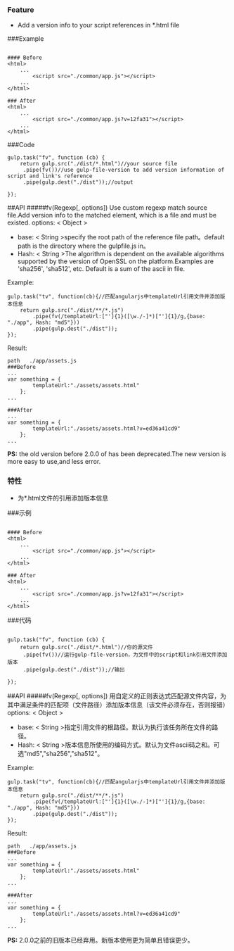 ### Feature

- Add a version info to your script references in *.html file

###Example
```

#### Before
<html>
	...
		<script src="./common/app.js"></script>
	...
</html>

### After
<html>
	...
		<script src="./common/app.js?v=12fa31"></script>
	...
</html>
```

###Code
```
gulp.task("fv", function (cb) {
    return gulp.src("./dist/*.html")//your source file
     .pipe(fv())//use gulp-file-version to add version information of script and link's reference
     .pipe(gulp.dest("./dist"));//output

});
```


##API
#####fv(Regexp[, options])
Use custom regexp match source file.Add version info to the matched element, which is a file and must be existed.
options: < Object >
- base: < String >specify the root path of the reference file path。default path is the directory where the gulpfile.js in。
- Hash: < String >The algorithm is dependent on the available algorithms supported by the version of OpenSSL on the platform.Examples are 'sha256', 'sha512', etc. Default is a sum of the ascii in file.

Example:
```
gulp.task("tv", function(cb){//匹配angularjs中templateUrl引用文件并添加版本信息
    return gulp.src("./dist/**/*.js")
        .pipe(fv(/templateUrl:["']{1}([\w./-]*)["']{1}/g,{base: "./app", Hash: "md5"}))
        .pipe(gulp.dest("./dist"));
});
```

Result:
```
path   ./app/assets.js
###Before
...
var something = {
        templateUrl:"./assets/assets.html"
    };
...

###After
...
var something = {
        templateUrl:"./assets/assets.html?v=ed36a41cd9"
    };
...
```
**PS:** the old version before 2.0.0 of has been deprecated.The new version is more easy to use,and less error.

### 特性

- 为*.html文件的引用添加版本信息

###示例
```

#### Before
<html>
	...
		<script src="./common/app.js"></script>
	...
</html>

### After
<html>
	...
		<script src="./common/app.js?v=12fa31"></script>
	...
</html>
```

###代码
```

gulp.task("fv", function (cb) {
    return gulp.src("./dist/*.html")//你的源文件
     .pipe(fv())//运行gulp-file-version，为文件中的script和link引用文件添加版本
     .pipe(gulp.dest("./dist"));//输出

});
```


##API
#####fv(Regexp[, options])
用自定义的正则表达式匹配源文件内容，为其中满足条件的匹配项（文件路径）添加版本信息（该文件必须存在，否则报错）
options: < Object >
- base: < String >指定引用文件的根路径。默认为执行该任务所在文件的路径。
- Hash: < String >版本信息所使用的编码方式。默认为文件ascii码之和。可选"md5","sha256","sha512"。

Example:
```
gulp.task("tv", function(cb){//匹配angularjs中templateUrl引用文件并添加版本信息
    return gulp.src("./dist/**/*.js")
        .pipe(fv(/templateUrl:["']{1}([\w./-]*)["']{1}/g,{base: "./app", Hash: "md5"}))
        .pipe(gulp.dest("./dist"));
});
```

Result:
```
path   ./app/assets.js
###Before
...
var something = {
        templateUrl:"./assets/assets.html"
    };
...

###After
...
var something = {
        templateUrl:"./assets/assets.html?v=ed36a41cd9"
    };
...
```
**PS:** 2.0.0之前的旧版本已经弃用。新版本使用更为简单且错误更少。